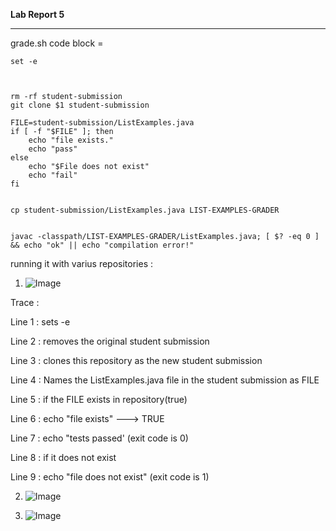 **Lab Report 5**

---

grade.sh code block = 


```
set -e



rm -rf student-submission
git clone $1 student-submission

FILE=student-submission/ListExamples.java
if [ -f "$FILE" ]; then
    echo "file exists."
    echo "pass"
else 
    echo "$File does not exist"
    echo "fail"
fi


cp student-submission/ListExamples.java LIST-EXAMPLES-GRADER


javac -classpath/LIST-EXAMPLES-GRADER/ListExamples.java; [ $? -eq 0 ] && echo "ok" || echo "compilation error!"

```


running it with varius repositories : 



1. ![Image](https://user-images.githubusercontent.com/114611146/204357800-fd400b34-a280-46bf-987e-9fed3611eabe.png)

Trace : 

Line 1 : sets -e

Line 2 : removes the original student submission

Line 3 : clones this repository as the new student submission 

Line 4 : Names the ListExamples.java file in the student submission as FILE

Line 5 : if the FILE exists in repository(true)

Line 6 : echo "file exists" ---> TRUE

Line 7 : echo "tests passed' (exit code is 0)

Line 8 : if it does not exist

Line 9 : echo "file does not exist" (exit code is 1)



2. ![Image](https://user-images.githubusercontent.com/114611146/204357804-68c5e445-9a3e-473e-a295-fa08b8d041f4.png)


3. ![Image](https://user-images.githubusercontent.com/114611146/204357807-36893de0-efb4-44cd-ac23-12c941076635.png)

